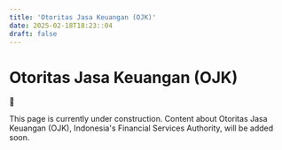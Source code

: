 ```yaml
---
title: 'Otoritas Jasa Keuangan (OJK)'
date: 2025-02-18T18:23::04
draft: false
---
```


# Otoritas Jasa Keuangan (OJK)

<aside>
🚧

This page is currently under construction. Content about Otoritas Jasa Keuangan (OJK), Indonesia's Financial Services Authority, will be added soon.

</aside>
